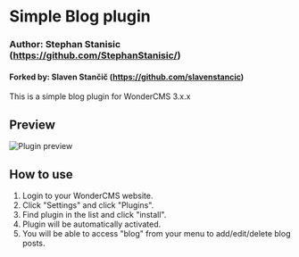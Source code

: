 # Simple Blog plugin 
### Author: Stephan Stanisic (https://github.com/StephanStanisic/)
#### Forked by: Slaven Stančič (https://github.com/slavenstancic)

This is a simple blog plugin for WonderCMS 3.x.x

## Preview
![Plugin preview](/preview.jpg)

## How to use
1. Login to your WonderCMS website.
2. Click "Settings" and click "Plugins".
3. Find plugin in the list and click "install".
4. Plugin will be automatically activated.
5. You will be able to access "blog" from your menu to add/edit/delete blog posts.
